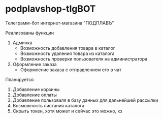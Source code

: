 # podplavshop-tlgBOT

Телеграмм-бот интернет-магазина "ПОДПЛАВЪ"

Реализованы функции

1. Админка
    - Возможность добавления товара в каталог
    - Возможность удаления товара из каталога
    - Возможность проверки пользователя на администратора
2. Оформление заказа
    - Оформление заказа с отправлением его в чат
    
    
Планируется
1. Добавление корзины
2. Добавление оплаты
3. Добавление пользоваля в базу данных для дальнейшей рассылки
4. Возможность листания каталога 
5. Скрыть токен, хотя может и сейчас это можно, хз
